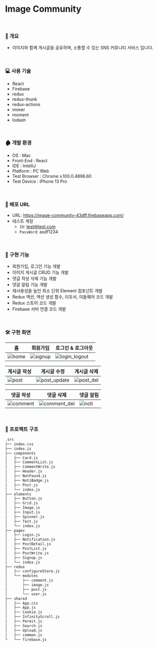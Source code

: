 # Image Community

<br/>

### 📝 개요

+ 이미지와 함께 게시글을 공유하며, 소통할 수 있는 SNS 커뮤니티 서비스 입니다.

<br/>

### 💻 사용 기술

+ React
+ Firebase
+ redux
+ redux-thunk
+ redux-actions
+ immer
+ moment
+ lodash

<br/>

### 🏚 개발 환경

+ OS : Mac
+ Front-End : React
+ IDE : IntelliJ
+ Platform : PC Web
+ Test Browser : Chrome v.100.0.4896.60
+ Test Device : iPhone 13 Pro

<br/>

### 🔗 배포 URL

+ URL: https://image-community-43dff.firebaseapp.com/
+ 테스트 계정
    + `ID`: test@test.com
    + `PassWord`: asdf1234

<br/>

### 💬 구현 기능

+ 회원가입, 로그인 기능 개발
+ 이미지 게시글 CRUD 기능 개발
+ 댓글 작성 삭제 기능 개발
+ 댓글 알림 기능 개발
+ 재사용성을 높인 최소 단위 Element 컴포넌트 개발
+ Redux 액션, 액션 생성 함수, 리듀서, 미들웨어 코드 개발
+ Redux 스토어 코드 개발
+ Firebase 서버 연결 코드 개발

<br/>

### 🛠 구현 화면

| 홈 | 회원가입 | 로그인 & 로그아웃 |
|------|------|------|
| ![home](https://user-images.githubusercontent.com/77729264/167630472-6c8f0239-8630-4ed4-96d6-9e783dbcd000.gif) | ![signup](https://user-images.githubusercontent.com/77729264/167628672-0e07847e-25df-4e60-b787-4e0f89f4d7b1.gif) | ![login_logout](https://user-images.githubusercontent.com/77729264/167628705-38607b7b-0141-4619-9b90-051a511bcbfe.gif) |

| 게시글 작성 | 게시글 수정 | 게시글 삭제 |
|------|------|------|
| ![post](https://user-images.githubusercontent.com/77729264/167630683-a0d14088-2403-492f-a861-bba8f16c9787.gif) | ![post_update](https://user-images.githubusercontent.com/77729264/167629412-85b52af8-075d-4ab9-b37f-1d667f01e00f.gif) |![post_del](https://user-images.githubusercontent.com/77729264/167629428-c24f7bf5-475a-47ca-a777-e270970c4c92.gif)|

| 댓글 작성 | 댓글 삭제 | 댓글 알림 |
|------|------|------|
| ![comment](https://user-images.githubusercontent.com/77729264/167629070-423684d5-1d47-4f39-8cac-d8acf8026c73.gif) | ![comment_del](https://user-images.githubusercontent.com/77729264/167629380-4f99d1f1-90db-4260-bf0c-cb363ac56c5e.gif) | ![noti](https://user-images.githubusercontent.com/77729264/167629095-97ae5546-dcad-48a2-b4ef-4b978511d502.gif) |

<br/>

### 📂 프로젝트 구조

```bash
.src
├── index.css
├── index.js
├── components
│   ├── Card.js
│   ├── CommentList.js
│   ├── CommentWrite.js
│   ├── Header.js
│   ├── NotFound.js
│   ├── NotiBadge.js
│   ├── Post.js
│   └── index.js
├── elements
│   ├── Button.js
│   ├── Grid.js
│   ├── Image.js
│   ├── Input.js
│   ├── Spinner.js
│   ├── Text.js
│   └── index.js
├── pages
│   ├── Login.js
│   ├── Notification.js
│   ├── PostDetail.js
│   ├── PostList.js
│   ├── PostWrite.js
│   ├── Signup.js
│   └── index.js
├── redux
│   ├── configureStore.js
│   └── modules
│       ├── comment.js
│       ├── image.js
│       ├── post.js
│       └── user.js
├── shared
│   ├── App.css
│   ├── App.js
│   ├── Cookie.js
│   ├── InfinityScroll.js
│   ├── Permit.js
│   ├── Search.js
│   ├── Upload.js
│   ├── common.js
└   └── firebase.js
```
